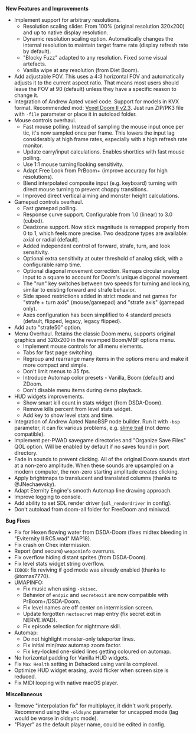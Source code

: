 **New Features and Improvements**
* Implement support for arbitrary resolutions.
  - Resolution scaling slider. From 100% (original resolution 320x200) and up to native display resolution.
  - Dynamic resolution scaling option. Automatically changes the internal resolution to maintain target frame rate (display refresh rate by default).
  - "Blocky Fuzz" adapted to any resolution. Fixed some visual artefacts.
  - Vanilla wipe at any resolution (from Diet Boom).
* Add adjustable FOV. This uses a 4:3 horizontal FOV and automatically adjusts it to the current aspect ratio. That means most users should leave the FOV at 90 (default) unless they have a specific reason to change it.
* Integration of Andrew Apted voxel code. Support for models in KVX format. Recommended mod: [Voxel Doom II v2.3](https://www.moddb.com/mods/voxel-doom-ii/addons/voxel-doom-ii-with-parallax-textures). Just run ZIP/PK3 file with `-file` parameter or place it in autoload folder.
* Mouse controls overhaul.
  - Fast mouse polling. Instead of sampling the mouse input once per tic, it's now sampled once per frame. This lowers the input lag considerably at high frame rates, especially with a high refresh rate monitor.
  - Update carry/input calculations. Enables shorttics with fast mouse polling.
  - Use 1:1 mouse turning/looking sensitivity.
  - Adapt Free Look from PrBoom+ (improve accuracy for high resolutions).
  - Blend interpolated composite input (e.g. keyboard) turning with direct mouse turning to prevent choppy transitions.
  - Improved direct vertical aiming and monster height calculations.
* Gamepad controls overhaul.
  - Fast gamepad polling.
  - Response curve support. Configurable from 1.0 (linear) to 3.0 (cubed).
  - Deadzone support. Now stick magnitude is remapped properly from 0 to 1, which feels more precise. Two deadzone types are available: axial or radial (default).
  - Added independent control of forward, strafe, turn, and look sensitivity.
  - Optional extra sensitivity at outer threshold of analog stick, with a configurable ramp time.
  - Optional diagonal movement correction. Remaps circular analog input to a square to account for Doom's unique diagonal movement.
  - The "run" key switches between two speeds for turning and looking, similar to existing forward and strafe behavior.
  - Side speed restrictions added in strict mode and net games for "strafe + turn axis" (mouse/gamepad) and "strafe axis" (gamepad only).
  - Axes configuration has been simplified to 4 standard presets (default, flipped, legacy, legacy flipped).
* Add auto "strafe50" option.
* Menu Overhaul. Retains the classic Doom menu, supports original graphics and 320x200 in the revamped Boom/MBF options menu.
  - Implement mouse controls for all menu elements.
  - Tabs for fast page switching.
  - Regroup and rearrange many items in the options menu and make it more compact and simple.
  - Don't limit menus to 35 fps.
  - Introduce Automap color presets - Vanilla, Boom (default) and ZDoom.
  - Don't disable menu items during demo playback.
* HUD widgets improvements.
  - Show smart kill count in stats widget (from DSDA-Doom).
  - Remove kills percent from level stats widget.
  - Add key to show level stats and time.
* Integration of Andrew Apted NanoBSP node builder. Run it with `-bsp` parameter, it can fix various problems, e.g. [slime trail](https://doomwiki.org/wiki/Slime_trail) (not demo compatible).
* Implement per-PWAD savegame directories and "Organize Save Files" QOL option.
Will be enabled by default if no saves found in port directory.
* Fade in sounds to prevent clicking. All of the original Doom sounds start at a non-zero amplitude. When these sounds are upsampled on a modern computer, the non-zero starting amplitude creates clicking.
* Apply brightmaps to translucent and translated columns (thanks to @JNechaevsky).
* Adapt Eternity Engine's smooth Automap line drawing approach.
* Improve logging to console.
* Add ability to set SDL render driver (`sdl_renderdriver` in config).
* Don't autoload from doom-all folder for FreeDoom and miniwad.


**Bug Fixes**
* Fix for Hexen flowing water from DSDA-Doom (fixes midtex bleeding in "Eviternity II RC5.wad" MAP18).
* Fix crash on Chex intermission.
* Report (and secure) `weaponinfo` overruns.
* Fix overflow hiding distant sprites (from DSDA-Doom).
* Fix level stats widget string overflow.
* `IDDQD`: fix reviving if god mode was already enabled (thanks to @tomas7770).
* UMAPINFO:
  - Fix music when using `-skisec`.
  - Behavior of `endpic` and `secretexit` are now compatible with PrBoom+/DSDA-Doom.
  - Fix level names are off center on intermission screen.
  - Update forgotten `nextsecret` map entry (fix secret exit in NERVE.WAD).
  - Fix episode selection for nightmare skill.
* Automap:
  - Do not highlight monster-only teleporter lines.
  - Fix initial min/max automap zoom factor.
  - Fix key-locked one-sided lines getting coloured on automap.
* No horizontal padding for Vanilla HUD widgets.
* Fix `Max Health` setting in Dehacked using vanilla complevel.
* Optimize HUD widget erasing, avoid flicker when screen size is reduced.
* Fix MIDI looping with native macOS player.


**Miscellaneous**
* Remove "interpolation fix" for multiplayer, it didn't work properly. Recommend using the `-oldsync` parameter for uncapped mode (lag would be worse in oldsync mode).
* "Player" as the default player name, could be edited in config.
